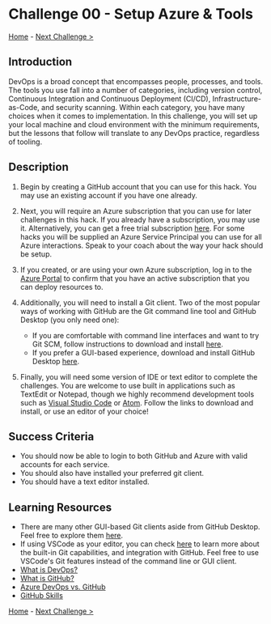 # Challenge 00 - Setup Azure & Tools

[Home](../README.md) - [Next Challenge >](Challenge-01.md)

## Introduction

DevOps is a broad concept that encompasses people, processes, and tools. The tools you use fall into a number of categories, including version control, Continuous Integration and Continuous Deployment (CI/CD), Infrastructure-as-Code, and security scanning. Within each category, you have many choices when it comes to implementation. In this challenge, you will set up your local machine and cloud environment with the minimum requirements, but the lessons that follow will translate to any DevOps practice, regardless of tooling. 

## Description

1. Begin by creating a GitHub account that you can use for this hack. You may use an existing account if you have one already.

2. Next, you will require an Azure subscription that you can use for later challenges in this hack. If you already have a subscription, you may use it. Alternatively, you can get a free trial subscription [here](https://azure.microsoft.com/en-us/free/). For some hacks you will be supplied an Azure Service Principal you can use for all Azure interactions. Speak to your coach about the way your hack should be setup.

3. If you created, or are using your own Azure subscription, log in to the [Azure Portal](http://portal.azure.com) to confirm that you have an active subscription that you can deploy resources to. 

4. Additionally, you will need to install a Git client. Two of the most popular ways of working with GitHub are the Git command line tool and GitHub Desktop (you only need one):

    - If you are comfortable with command line interfaces and want to try Git SCM, follow instructions to download and install [here](https://git-scm.com/downloads). 
    - If you prefer a GUI-based experience, download and install GitHub Desktop [here](https://desktop.github.com/). 

5. Finally, you will need some version of IDE or text editor to complete the challenges. You are welcome to use built in applications such as TextEdit or Notepad, though we highly recommend development tools such as [Visual Studio Code](https://code.visualstudio.com/) or [Atom](https://atom.io/). Follow the links to download and install, or use an editor of your choice!


## Success Criteria

- You should now be able to login to both GitHub and Azure with valid accounts for each service. 
- You should also have installed your preferred git client. 
- You should have a text editor installed. 

## Learning Resources

- There are many other GUI-based Git clients aside from GitHub Desktop. Feel free to explore them [here](https://git-scm.com/downloads/guis). 
- If using VSCode as your editor, you can check [here](https://code.visualstudio.com/docs/editor/github) to learn more about the built-in Git capabilities, and integration with GitHub. Feel free to use VSCode's Git features instead of the command line or GUI client. 
- [What is DevOps?](https://docs.microsoft.com/en-us/azure/devops/learn/what-is-devops)
- [What is GitHub?](https://guides.github.com/activities/hello-world/)
- [Azure DevOps vs. GitHub](https://acloudguru.com/blog/engineering/azure-devops-vs-github-comparing-microsofts-devops-twins)
- [GitHub Skills](https://skills.github.com/)

[Home](../README.md) - [Next Challenge >](Challenge-01.md)
